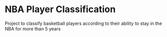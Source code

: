# NBA Player Classification
Project to classify basketball players according to their ability to stay in the NBA for more than 5 years
